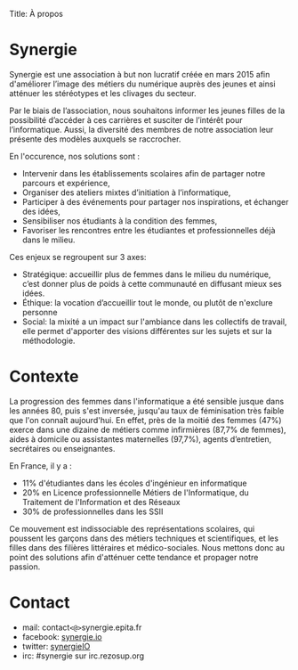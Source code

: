 Title: À propos

# Synergie

Synergie est une association à but non lucratif créée en mars 2015 afin d'améliorer l’image des métiers du numérique auprès des jeunes et ainsi atténuer les stéréotypes et les clivages du secteur.

Par le biais de l’association, nous souhaitons informer les jeunes filles de la possibilité d’accéder à ces carrières et susciter de l’intérêt pour l’informatique. Aussi, la diversité des membres de notre association leur présente des modèles auxquels se raccrocher.

En l'occurence, nos solutions sont :

* Intervenir dans les établissements scolaires afin de partager notre parcours et expérience,
* Organiser des ateliers mixtes d’initiation à l’informatique,
* Participer à des événements pour partager nos inspirations, et échanger des idées,
* Sensibiliser nos étudiants à la condition des femmes,
* Favoriser les rencontres entre les étudiantes et professionnelles déjà dans le milieu.

Ces enjeux se regroupent sur 3 axes:

* Stratégique: accueillir plus de femmes dans le milieu du numérique, c’est donner plus de poids à cette communauté en diffusant mieux ses idées.
* Éthique: la vocation d’accueillir tout le monde, ou plutôt de n'exclure personne
* Social: la mixité a un impact sur l'ambiance dans les collectifs de travail, elle permet d'apporter des visions différentes sur les sujets et sur la méthodologie.

# Contexte

La progression des femmes dans l'informatique a été sensible jusque dans les années 80, puis s'est inversée, jusqu'au taux de féminisation très faible que l'on connaît aujourd'hui.
En effet, près de la moitié des femmes (47%) exerce dans une dizaine de métiers comme infirmières (87,7% de femmes), aides à domicile ou assistantes maternelles (97,7%), agents d’entretien, secrétaires ou enseignantes.

En France, il y a :

* 11% d'étudiantes dans les écoles d'ingénieur en informatique
* 20% en Licence professionnelle Métiers de l'Informatique, du Traitement de l'Information et des Réseaux
* 30% de professionnelles dans les SSII

Ce mouvement est indissociable des représentations scolaires, qui poussent les garçons dans des métiers techniques et scientifiques, et les filles dans des filières littéraires et médico-sociales. Nous mettons donc au point des solutions afin d'atténuer cette tendance et propager notre passion.

# Contact

* mail: contact`<@>`synergie.epita.fr
* facebook: [synergie.io](https://fb.com/synergie.io)
* twitter: [synergieIO](https://twitter.com/SynergieIO)
* irc: #synergie sur irc.rezosup.org
